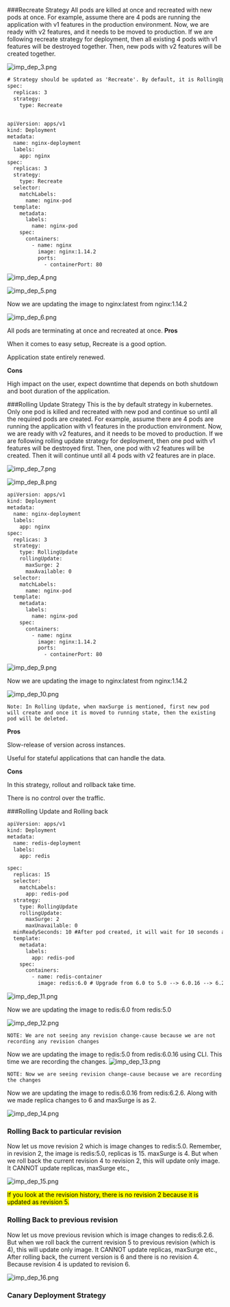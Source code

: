 ###Recreate Strategy
All pods are killed at once and recreated with new pods at once. For example, assume there are 4 pods are running the application
with v1 features in the production environment. Now, we are ready with v2 features, and it needs to be moved to production.
If we are following recreate strategy for deployment, then all existing 4 pods with v1 features will be destroyed together.
Then, new pods with v2 features will be created together.

![imp_dep_3.png](../assets/imp_dep_3.png)

```html
# Strategy should be updated as 'Recreate'. By default, it is RollingUpdate 
spec:
  replicas: 3
  strategy:
    type: Recreate
	
```
```html
apiVersion: apps/v1
kind: Deployment
metadata:
  name: nginx-deployment
  labels:
    app: nginx
spec:
  replicas: 3
  strategy:
    type: Recreate
  selector:
    matchLabels:
      name: nginx-pod
  template:
    metadata:
      labels:
        name: nginx-pod
    spec:
      containers:
        - name: nginx
          image: nginx:1.14.2
          ports:
            - containerPort: 80

```

![imp_dep_4.png](../assets/imp_dep_4.png)

![imp_dep_5.png](../assets/imp_dep_5.png)

Now we are updating the image to nginx:latest from nginx:1.14.2

![imp_dep_6.png](../assets/imp_dep_6.png)

All pods are terminating at once and recreated at once.
**Pros**

When it comes to easy setup, Recreate is a good option.

Application state entirely renewed.

**Cons**

High impact on the user, expect downtime that depends on both shutdown and boot duration of the application.

###Rolling Update Strategy
This is the by default strategy in kubernetes. Only one pod is killed and recreated with new pod and continue so until all the required pods are created.
For example, assume there are 4 pods are running the application with v1 features in the production environment. Now, we are ready with v2 features, and it needs to be moved to production.
If we are following rolling update strategy for deployment, then one pod with v1 features will be destroyed first. Then, one pod with v2 features will be created. Then it will continue until
all 4 pods with v2 features are in place.

![imp_dep_7.png](../assets/imp_dep_7.png)

![imp_dep_8.png](../assets/imp_dep_8.png)

```html
apiVersion: apps/v1
kind: Deployment
metadata:
  name: nginx-deployment
  labels:
    app: nginx
spec:
  replicas: 3
  strategy:
    type: RollingUpdate
    rollingUpdate:
      maxSurge: 2
      maxAvailable: 0
  selector:
    matchLabels:
      name: nginx-pod
  template:
    metadata:
      labels:
        name: nginx-pod
    spec:
      containers:
        - name: nginx
          image: nginx:1.14.2
          ports:
            - containerPort: 80

```
![imp_dep_9.png](../assets/imp_dep_9.png)

Now we are updating the image to nginx:latest from nginx:1.14.2

![imp_dep_10.png](../assets/imp_dep_10.png)

`Note: In Rolling Update, when maxSurge is mentioned, first new pod will create and once it is moved to running state, then the existing pod will be deleted.`

**Pros**

Slow-release of version across instances.

Useful for stateful applications that can handle the data.

**Cons**

In this strategy, rollout and rollback take time.

There is no control over the traffic.

###Rolling Update and Rolling back

```html
apiVersion: apps/v1
kind: Deployment
metadata:
  name: redis-deployment
  labels:
    app: redis

spec:
  replicas: 15
  selector:
    matchLabels:
      app: redis-pod
  strategy:
    type: RollingUpdate
    rollingUpdate:
      maxSurge: 2
      maxUnavailable: 0
  minReadySeconds: 10 #After pod created, it will wait for 10 seconds and route the traffic
  template:
    metadata:
      labels:
        app: redis-pod
    spec:
      containers:
        - name: redis-container
          image: redis:6.0 # Upgrade from 6.0 to 5.0 --> 6.0.16 --> 6.2.6
```

![imp_dep_11.png](../assets/imp_dep_11.png)

Now we are updating the image to redis:6.0 from redis:5.0

![imp_dep_12.png](../assets/imp_dep_12.png)

`NOTE: We are not seeing any revision change-cause because we are not recording any revision changes`

Now we are updating the image to redis:5.0 from redis:6.0.16 using CLI. This time we are recording the changes.
![imp_dep_13.png](../assets/imp_dep_13.png)

`NOTE: Now we are seeing revision change-cause because we are recording the changes`

Now we are updating the image to redis:6.0.16 from redis:6.2.6. Along with we made replica changes to 6 and maxSurge is as 2.

![imp_dep_14.png](../assets/imp_dep_14.png)

### Rolling Back to particular revision

Now let us move revision 2 which is image changes to redis:5.0. Remember, in revision 2, the image is redis:5.0, replicas is 15. maxSurge is 4.
But when we roll back the current revision 4 to revision 2, this will update only image. It CANNOT update replicas, maxSurge etc.,

![imp_dep_15.png](../assets/imp_dep_15.png)

<mark>If you look at the revision history, there is no revision 2 because it is updated as revision 5.</mark>

### Rolling Back to previous revision

Now let us move previous revision which is image changes to redis:6.2.6.  But when we roll back the current revision 5 to previous revision (which is 4), this will update only image. It CANNOT update replicas, maxSurge etc.,
After rolling back, the current version is 6 and there is no revision 4. Because revision 4 is updated to revision 6.

![imp_dep_16.png](../assets/imp_dep_16.png)


### Canary Deployment Strategy






